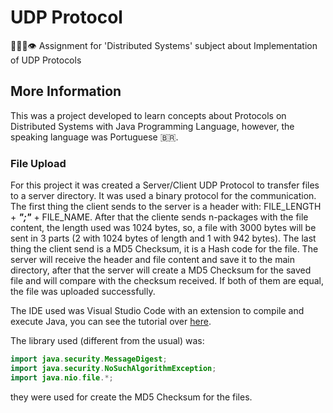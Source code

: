 # UDP Protocol
👨🏽‍💻👁 Assignment for 'Distributed Systems' subject about Implementation of UDP Protocols

## More Information
This was a project developed to learn concepts about Protocols on Distributed Systems with Java Programming Language, however, the speaking language was Portuguese 🇧🇷.

### File Upload
For this project it was created a Server/Client UDP Protocol to transfer files to a server directory. It was used a binary protocol for the communication. The first thing the client sends to the server is a header with: FILE_LENGTH + ***";"*** + FILE_NAME. After that the cliente sends n-packages with the file content, the length used was 1024 bytes, so, a file with 3000 bytes will be sent in 3 parts (2 with 1024 bytes of length and 1 with 942 bytes). The last thing the client send is a MD5 Checksum, it is a Hash code for the file. The server will receive the header and file content and save it to the main directory, after that the server will create a MD5 Checksum for the saved file and will compare with the checksum received. If both of them are equal, the file was uploaded successfully.

 The IDE used was Visual Studio Code with an extension to compile and execute Java, you can see the tutorial over [here](https://code.visualstudio.com/docs/languages/java).

The library used (different from the usual) was:
```java
import java.security.MessageDigest;
import java.security.NoSuchAlgorithmException;
import java.nio.file.*;
```

they were used for create the MD5 Checksum for the files.